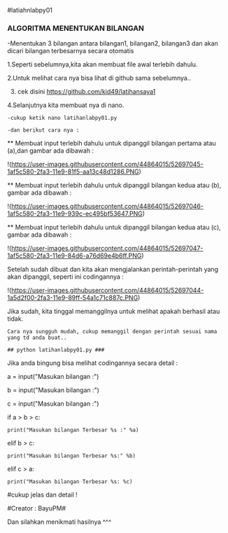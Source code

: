 #latiahnlabpy01


 ### ALGORITMA MENENTUKAN BILANGAN

-Menentukan 3 bilangan antara bilangan1, bilangan2, bilangan3 dan akan dicari bilangan terbesarnya secara otomatis

1.Seperti sebelumnya,kita akan membuat file awal terlebih dahulu.

2.Untuk melihat cara nya bisa lihat di github sama sebelumnya..

3. cek disini https://github.com/kid49/latihansaya1

4.Selanjutnya kita membuat nya di nano.

	-cukup ketik nano latihanlabpy01.py

	-dan berikut cara nya :

** Membuat input terlebih dahulu untuk dipanggil bilangan pertama atau (a),dan gambar ada dibawah :

!(https://user-images.githubusercontent.com/44864015/52697045-1af5c580-2fa3-11e9-81f5-aa13c48d1286.PNG)

** Membuat input terlebih dahulu untuk dipanggil bilangan kedua atau (b), gambar ada dibawah :

!(https://user-images.githubusercontent.com/44864015/52697046-1af5c580-2fa3-11e9-939c-ec495bf53647.PNG)

** Membuat input terlebih dahulu untuk dipanggil bilangan kedua atau (c), gambar ada dibawah :

!(https://user-images.githubusercontent.com/44864015/52697047-1af5c580-2fa3-11e9-84d6-a76d69e4b6ff.PNG)

Setelah sudah dibuat dan kita akan mengjalankan perintah-perintah yang akan dipanggil, seperti ini codingannya :

!(https://user-images.githubusercontent.com/44864015/52697044-1a5d2f00-2fa3-11e9-89ff-54a1c71c887c.PNG)

Jika sudah, kita tinggal memanggilnya untuk melihat apakah berhasil atau tidak.

	Cara nya sungguh mudah, cukup memanggil dengan perintah sesuai nama yang td anda buat..

	## python latihanlabpy01.py ###


Jika anda bingung bisa melihat codingannya secara detail :

a = input("Masukan bilangan :")

b = input("Masukan bilangan :")

c = input("Masukan bilangan :")

if a > b > c:

	print("Masukan bilangan Terbesar %s :" %a)

elif b > c:

	print("Masukan bilangan Terbesar %s:" %b)

elif c > a:

	print("Masukan bilangan Terbesar %s: %c)


#cukup jelas dan detail !

#Creator : BayuPM#

Dan silahkan menikmati hasilnya ^^^
